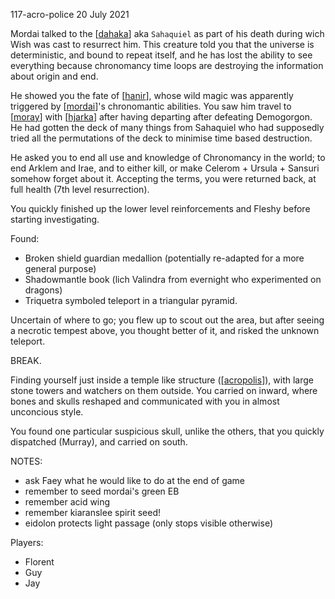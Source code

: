 117-acro-police
20 July 2021

Mordai talked to the [[dahaka]] aka `Sahaquiel` as part of his death during wich Wish was cast to resurrect him.
This creature told you that the universe is deterministic, and bound to repeat itself, and he has lost the ability to see everything because chronomancy time loops are destroying the information about origin and end.

He showed you the fate of [[hanir]], whose wild magic was apparently triggered by [[mordai]]'s chronomantic abilities. You saw him travel to [[moray]] with [[hjarka]] after having departing after defeating Demogorgon. He had gotten the deck of many things from Sahaquiel who had supposedly tried all the permutations of the deck to minimise time based destruction.

He asked you to end all use and knowledge of Chronomancy in the world; to end Arklem and Irae, and to either kill, or make Celerom + Ursula + Sansuri somehow forget about it. Accepting the terms, you were returned back, at full health (7th level resurrection).

You quickly finished up the lower level reinforcements and Fleshy before starting investigating.

Found:
- Broken shield guardian medallion (potentially re-adapted for a more general purpose)
- Shadowmantle book (lich Valindra from evernight who experimented on dragons)
- Triquetra symboled teleport in a triangular pyramid.

Uncertain of where to go; you flew up to scout out the area, but after seeing a necrotic tempest above, you thought better of it, and risked the unknown teleport.

BREAK.

Finding yourself just inside a temple like structure ([[acropolis]]), with large stone towers and watchers on them outside. You carried on inward, where bones and skulls reshaped and communicated with you in almost unconcious style.

You found one particular suspicious skull, unlike the others, that you quickly dispatched (Murray), and carried on south.

NOTES:
- ask Faey what he would like to do at the end of game
- remember to seed mordai's green EB
- remember acid wing
- remember kiaranslee spirit seed!
- eidolon protects light passage (only stops visible otherwise)



Players:
- Florent
- Guy
- Jay

[//begin]: # "Autogenerated link references for markdown compatibility"
[dahaka]: ../deities/dahaka "Dahaka"
[hanir]: ../pcs/hanir "Hans Irel"
[mordai]: ../pcs/mordai "Mordai"
[moray]: ../seaofbones/moray "Moray"
[hjarka]: ../pcs/hjarka "Hjarka"
[acropolis]: ../east/acropolis "acropolis"
[//end]: # "Autogenerated link references"
